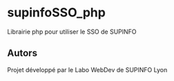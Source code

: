 <h1>supinfoSSO_php</h1>
<p>
Librairie php pour utiliser le SSO de SUPINFO
</p>

<h2>Autors</h2>
<p>
Projet développé par le Labo WebDev de SUPINFO Lyon
</p>
